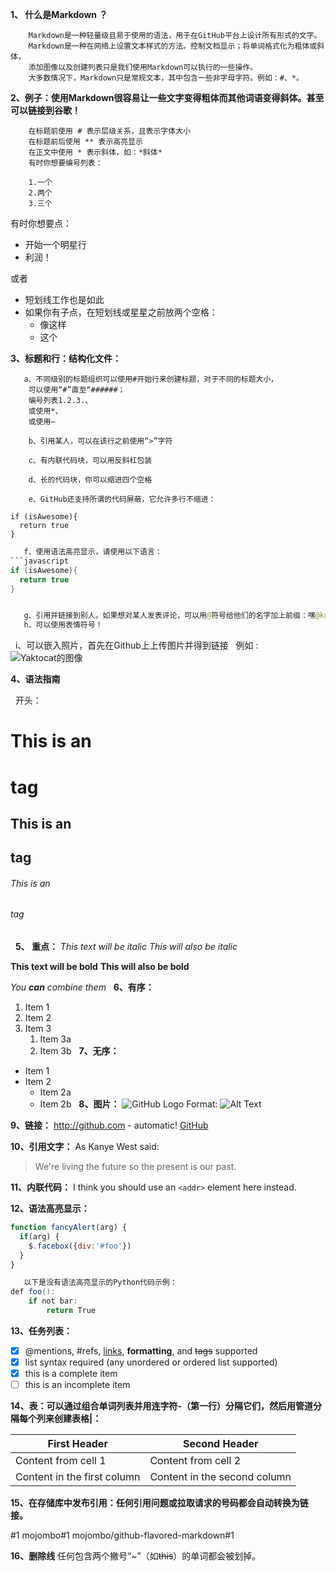 
**1、 什么是Markdown ？**
```
    Markdown是一种轻量级且易于使用的语法，用于在GitHub平台上设计所有形式的文字。
    Markdown是一种在网络上设置文本样式的方法。控制文档显示；将单词格式化为粗体或斜体，
    添加图像以及创建列表只是我们使用Markdown可以执行的一些操作。
    大多数情况下，Markdown只是常规文本，其中包含一些非字母字符。例如：#、*。
```

**2、例子：使用Markdown很容易让一些文字变得粗体而其他词语变得斜体。甚至可以链接到谷歌！**
```
    在标题前使用 # 表示层级关系，且表示字体大小
    在标题前后使用 ** 表示高亮显示
    在正文中使用 * 表示斜体，如：*斜体* 
    有时你想要编号列表：

    1.一个
    2.两个
    3.三个
```


有时你想要点：

* 开始一个明星行
* 利润！

或者

- 短划线工作也是如此
- 如果你有子点，在短划线或星星之前放两个空格：
  - 像这样
  - 这个
    
   
**3、标题和行：结构化文件：**
```
   a、不同级别的标题组织可以使用#开始行来创建标题，对于不同的标题大小，
    可以使用“#”直至“######；
    编号列表1.2.3.、
    或使用*、
    或使用—
    
    b、引用某人，可以在该行之前使用“>”字符
    
    c、有内联代码块，可以用反斜杠包装
    
    d、长的代码块，你可以缩进四个空格
    
    e、GitHub还支持所谓的代码屏蔽，它允许多行不缩进：
```
    
```
if (isAwesome){
  return true
}
```
```java
   f、使用语法高亮显示，请使用以下语言：
```javascript
if (isAwesome){
  return true
}


   g、引用并链接到别人。如果想对某人发表评论，可以用@符号给他们的名字加上前缀：嘿@kneath  - 爱你的毛衣！
   h、可以使用表情符号！
 ```  
   i、可以嵌入照片，首先在Github上上传图片并得到链接
   例如 :![Yaktocat的图像](https://octodex.github.com/images/yaktocat.png)
   
**4、语法指南**

   开头：
# This is an <h1> tag
## This is an <h2> tag
###### This is an <h6> tag
   
**5、 重点：**
*This text will be italic*
_This will also be italic_

**This text will be bold**
__This will also be bold__

_You **can** combine them_
   
**6、有序：**
1. Item 1
1. Item 2
1. Item 3
   1. Item 3a
   1. Item 3b
   
**7、无序：**
* Item 1
* Item 2
  * Item 2a
  * Item 2b
   
**8、图片：**
![GitHub Logo](/images/logo.png)
Format: ![Alt Text](url)

**9、链接：**
http://github.com - automatic!
[GitHub](http://github.com)

**10、引用文字：**
As Kanye West said:

> We're living the future so
> the present is our past.

**11、内联代码：**
I think you should use an
`<addr>` element here instead.

**12、语法高亮显示：**
```javascript
function fancyAlert(arg) {
  if(arg) {
    $.facebox({div:'#foo'})
  }
}
```
```java
   以下是没有语法高亮显示的Python代码示例：
def foo():
    if not bar:
        return True
```

**13、任务列表：**

- [x] @mentions, #refs, [links](), **formatting**, and <del>tags</del> supported
- [x] list syntax required (any unordered or ordered list supported)
- [x] this is a complete item
- [ ] this is an incomplete item

**14、表：可以通过组合单词列表​​并用连字符-（第一行）分隔它们，然后用管道分隔每个列来创建表格|：**
 
First Header | Second Header
------------ | -------------
Content from cell 1 | Content from cell 2
Content in the first column | Content in the second column

**15、在存储库中发布引用：任何引用问题或拉取请求的号码都会自动转换为链接。**

 #1
mojombo#1
mojombo/github-flavored-markdown#1

**16、删除线**
任何包含两个撇号“~”（如~~this~~）的单词都会被划掉。
```
   
